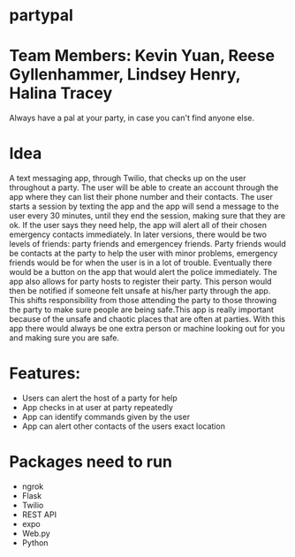 # partypal
# Team Members: Kevin Yuan, Reese Gyllenhammer, Lindsey Henry, Halina Tracey
Always have a pal at your party, in case you can't find anyone else.

# Idea
A text messaging app, through Twilio, that checks up on the user throughout a party. The user will be able to create an account through the app where they can list their phone number and their contacts. The user starts a session by texting the app and the app will send a message to the user every 30 minutes, until they end the session, making sure that they are ok. If the user says they need help, the app will alert all of their chosen emergency contacts immediately. In later versions, there would be two levels of friends: party friends and emergencey friends. Party friends would be contacts at the party to help the user with minor problems, emergency friends would be for when the user is in a lot of trouble. Eventually there would be a button on the app that would alert the police immediately. The app also allows for party hosts to register their party. This person would then be notified if someone felt unsafe at his/her party through the app. This shifts responsibility from those attending the party to those throwing the party to make sure people are being safe.This app is really important because of the unsafe and chaotic places that are often at parties. With this app there would always be one extra person or machine looking out for you and making sure you are safe.  

# Features:
- Users can alert the host of a party for help
- App checks in at user at party repeatedly
- App can identify commands given by the user 
- App can alert other contacts of the users exact location 

# Packages need to run
- ngrok
- Flask
- Twilio 
- REST API
- expo
- Web.py
- Python


  
